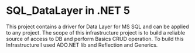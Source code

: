 # SQL_DataLayer in .NET 5
This project contains a driver for Data Layer for MS SQL and can be applied to any project.
The scope of this infrastructure project is to build a reliable source of access to DB and perform Basics CRUD operation.
To build this Infrastructure I used ADO.NET lib and Reflection and Generics.
